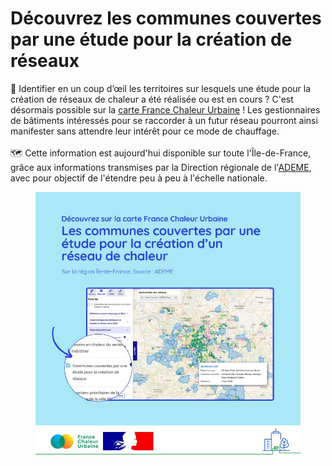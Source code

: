 # Découvrez les communes couvertes par une étude pour la création de réseaux

🔎 Identifier en un coup d’œil les territoires sur lesquels une étude pour la création de réseaux de chaleur a été réalisée ou est en cours ? C'est désormais possible sur la [carte France Chaleur Urbaine](/carte?coord=2.4734448,48.8059000\&zoom=8.46\&tabId=potentiel\&accordions=Potentiel+par+territoire\&additionalLayers=etudesEnCours) ! Les gestionnaires de bâtiments intéressés pour se raccorder à un futur réseau pourront ainsi manifester sans attendre leur intérêt pour ce mode de chauffage.\
\
🗺️ Cette information est aujourd'hui disponible sur toute l'Île-de-France, grâce aux informations transmises par la Direction régionale de l'[ADEME](https://www.ademe.fr/), avec pour objectif de l'étendre peu à peu à l'échelle nationale.

<figure><img src=".gitbook/assets/FCU_etudes_creation.jpg" alt=""><figcaption></figcaption></figure>
